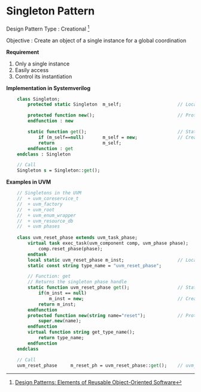 # Singleton Pattern


Design Pattern Type
: Creational [^1]

Objective
: Create an object of a single instance for a global coordination

**Requirement**
1. Only a single instance
2. Easily access
3. Control its instantiation

**Implementation in Systemverilog**
```systemverilog
    class Singleton;
        protected static Singleton  m_self;                     // Local static instance

        protected function new();                               // Protected new method
        endfunction : new

        static function get();                                  // Static Get method
            if (m_self==null)       m_self = new;               // Create iff uncreated
            return                  m_self;
        endfunction : get
    endclass : Singleton

    // Call
    Singleton s = Singleton::get();
```

**Examples in UVM**
```systemverilog
    // Singletons in the UVM
    //  + uvm_coreservice_t
    //  + uvm_factory
    //  + uvm_root
    //  + uvm_enum_wrapper
    //  + uvm_resource_db
    //  + uvm phases
    
    class uvm_reset_phase extends uvm_task_phase; 
        virtual task exec_task(uvm_component comp, uvm_phase phase); 
            comp.reset_phase(phase); 
        endtask
        local static uvm_reset_phase m_inst;                    // Local Static Instance
        static const string type_name = "uvm_reset_phase";

        // Function: get
        // Returns the singleton phase handle 
        static function uvm_reset_phase get();                  // Static Get method
            if(m_inst == null)
                m_inst = new;                                   // Create iff uncreated
            return m_inst; 
        endfunction
        protected function new(string name="reset");            // Protected new method
            super.new(name); 
        endfunction
        virtual function string get_type_name(); 
            return type_name; 
        endfunction
    endclass

    // Call
    uvm_reset_phase     m_reset_ph = uvm_reset_phase::get();    // uvm_phase is not registered in factory
``` 




[^1]: [Design Patterns: Elements of Reusable Object-Oriented Software](https://springframework.guru/gang-of-four-design-patterns/)
